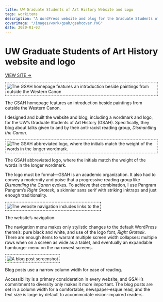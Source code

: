 ```yaml
---
title: UW Graduate Students of Art History Website and Logo
tags: workitems
description: "A WordPress website and blog for the Graduate Students of Art History, specifically their reading group, *Dismantling The Canon*"
coverimage: "/images/work/gsah/gsahcover.PNG"
date: 2020-01-03
---
```

<style>
	img {
		border: 1px dashed black;
		padding: .3rem;
	}
</style>

# UW Graduate Students of Art History website and logo

<p><a href="http://depts.washington.edu/gsah/">VIEW SITE &rarr;</a></p>

<img src="/images/work/gsah/gsahcover.PNG" alt="The GSAH homepage features an introduction beside paintings from outside the Western Canon">

<p class="caption">The GSAH homepage features an introduction beside paintings from outside the Western Canon.</p>

I designed and built the website and blog, including a wordmark and logo, for the UW’s Graduate Students of Art History (GSAH). Specifically, they blog about talks given to and by their anti-racist reading group, *Dismantling the Canon*.

<img src="/images/work/logos/gsahlogo.svg" alt="The GSAH abbreviated logo, where the initials match the weight of the words in the longer wordmark.">

<p class="caption">The GSAH abbreviated logo, where the initials match the weight of the words in the longer wordmark.</p>

The logo must be formal&mdash;GSAH is an academic organization. It also had to convey a modernity and poise that a progressive reading group like *Dismantling the Canon* evokes. To achieve that combination, I use Pangram Pangram’s *Right Grotesk*, a skinnier sans serif with striking inktraps and just enough traditionality.

<img src="/images/work/gsah/headerscreenshot.PNG" alt="The website navigation includes links to the ">

<p class="caption">The website’s navigation</p>

The navigation menu makes only stylistic changes to the default WordPress theme’s: pure black and white, and use of the logo font, *Right Grotesk*. There are enough items to warrant multiple screen width collapses: multiple rows when on a screen as wide as a tablet, and eventually an expandable hamburger menu on the narrowest screens.

<img src="/images/work/gsah/blogpostscreenshot.PNG" alt="A blog post screenshot">

<p class="caption">Blog posts use a narrow column width for ease of reading.</p>

Accessibility is a primary consideration in every website, and GSAH’s commitment to diversity only makes it more important. The blog posts are set in a column width for a comfortable, newspaper-esque read, and the text size is large by default to accommodate vision-impaired readers.